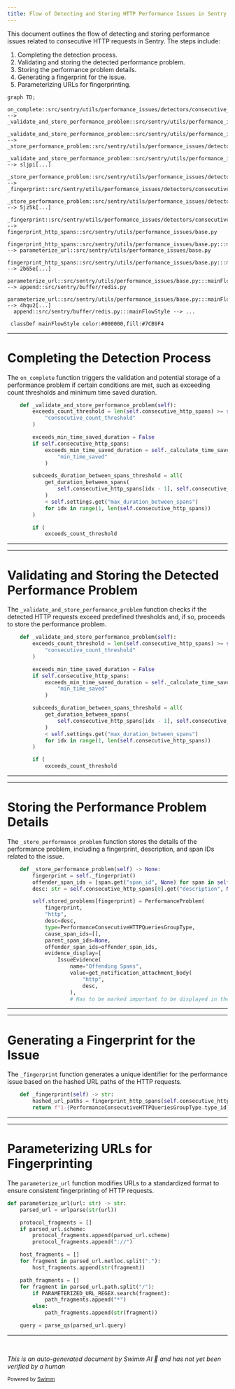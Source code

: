 ```yaml
---
title: Flow of Detecting and Storing HTTP Performance Issues in Sentry
---
```

This document outlines the flow of detecting and storing performance issues related to consecutive HTTP requests in Sentry. The steps include:

1. Completing the detection process.
2. Validating and storing the detected performance problem.
3. Storing the performance problem details.
4. Generating a fingerprint for the issue.
5. Parameterizing URLs for fingerprinting.

```mermaid
graph TD;
  on_complete::src/sentry/utils/performance_issues/detectors/consecutive_http_detector.py:::mainFlowStyle --> _validate_and_store_performance_problem::src/sentry/utils/performance_issues/detectors/consecutive_http_detector.py
  _validate_and_store_performance_problem::src/sentry/utils/performance_issues/detectors/consecutive_http_detector.py:::mainFlowStyle --> _store_performance_problem::src/sentry/utils/performance_issues/detectors/consecutive_http_detector.py
  _validate_and_store_performance_problem::src/sentry/utils/performance_issues/detectors/consecutive_http_detector.py:::mainFlowStyle --> sljpi[...]
  _store_performance_problem::src/sentry/utils/performance_issues/detectors/consecutive_http_detector.py:::mainFlowStyle --> _fingerprint::src/sentry/utils/performance_issues/detectors/consecutive_http_detector.py
  _store_performance_problem::src/sentry/utils/performance_issues/detectors/consecutive_http_detector.py:::mainFlowStyle --> 5jz5k[...]
  _fingerprint::src/sentry/utils/performance_issues/detectors/consecutive_http_detector.py:::mainFlowStyle --> fingerprint_http_spans::src/sentry/utils/performance_issues/base.py
  fingerprint_http_spans::src/sentry/utils/performance_issues/base.py:::mainFlowStyle --> parameterize_url::src/sentry/utils/performance_issues/base.py
  fingerprint_http_spans::src/sentry/utils/performance_issues/base.py:::mainFlowStyle --> 2b65e[...]
  parameterize_url::src/sentry/utils/performance_issues/base.py:::mainFlowStyle --> append::src/sentry/buffer/redis.py
  parameterize_url::src/sentry/utils/performance_issues/base.py:::mainFlowStyle --> 4hqu2[...]
  append::src/sentry/buffer/redis.py:::mainFlowStyle --> ...

 classDef mainFlowStyle color:#000000,fill:#7CB9F4
```

<SwmSnippet path="/src/sentry/utils/performance_issues/detectors/consecutive_http_detector.py" line="71">

---

# Completing the Detection Process

The `on_complete` function triggers the validation and potential storage of a performance problem if certain conditions are met, such as exceeding count thresholds and minimum time saved duration.

```python
    def _validate_and_store_performance_problem(self):
        exceeds_count_threshold = len(self.consecutive_http_spans) >= self.settings.get(
            "consecutive_count_threshold"
        )

        exceeds_min_time_saved_duration = False
        if self.consecutive_http_spans:
            exceeds_min_time_saved_duration = self._calculate_time_saved() >= self.settings.get(
                "min_time_saved"
            )

        subceeds_duration_between_spans_threshold = all(
            get_duration_between_spans(
                self.consecutive_http_spans[idx - 1], self.consecutive_http_spans[idx]
            )
            < self.settings.get("max_duration_between_spans")
            for idx in range(1, len(self.consecutive_http_spans))
        )

        if (
            exceeds_count_threshold
```

---

</SwmSnippet>

<SwmSnippet path="/src/sentry/utils/performance_issues/detectors/consecutive_http_detector.py" line="71">

---

# Validating and Storing the Detected Performance Problem

The `_validate_and_store_performance_problem` function checks if the detected HTTP requests exceed predefined thresholds and, if so, proceeds to store the performance problem.

```python
    def _validate_and_store_performance_problem(self):
        exceeds_count_threshold = len(self.consecutive_http_spans) >= self.settings.get(
            "consecutive_count_threshold"
        )

        exceeds_min_time_saved_duration = False
        if self.consecutive_http_spans:
            exceeds_min_time_saved_duration = self._calculate_time_saved() >= self.settings.get(
                "min_time_saved"
            )

        subceeds_duration_between_spans_threshold = all(
            get_duration_between_spans(
                self.consecutive_http_spans[idx - 1], self.consecutive_http_spans[idx]
            )
            < self.settings.get("max_duration_between_spans")
            for idx in range(1, len(self.consecutive_http_spans))
        )

        if (
            exceeds_count_threshold
```

---

</SwmSnippet>

<SwmSnippet path="/src/sentry/utils/performance_issues/detectors/consecutive_http_detector.py" line="103">

---

# Storing the Performance Problem Details

The `_store_performance_problem` function stores the details of the performance problem, including a fingerprint, description, and span IDs related to the issue.

```python
    def _store_performance_problem(self) -> None:
        fingerprint = self._fingerprint()
        offender_span_ids = [span.get("span_id", None) for span in self.consecutive_http_spans]
        desc: str = self.consecutive_http_spans[0].get("description", None)

        self.stored_problems[fingerprint] = PerformanceProblem(
            fingerprint,
            "http",
            desc=desc,
            type=PerformanceConsecutiveHTTPQueriesGroupType,
            cause_span_ids=[],
            parent_span_ids=None,
            offender_span_ids=offender_span_ids,
            evidence_display=[
                IssueEvidence(
                    name="Offending Spans",
                    value=get_notification_attachment_body(
                        "http",
                        desc,
                    ),
                    # Has to be marked important to be displayed in the notifications
```

---

</SwmSnippet>

<SwmSnippet path="/src/sentry/utils/performance_issues/detectors/consecutive_http_detector.py" line="171">

---

# Generating a Fingerprint for the Issue

The `_fingerprint` function generates a unique identifier for the performance issue based on the hashed URL paths of the HTTP requests.

```python
    def _fingerprint(self) -> str:
        hashed_url_paths = fingerprint_http_spans(self.consecutive_http_spans)
        return f"1-{PerformanceConsecutiveHTTPQueriesGroupType.type_id}-{hashed_url_paths}"
```

---

</SwmSnippet>

<SwmSnippet path="/src/sentry/utils/performance_issues/base.py" line="329">

---

# Parameterizing URLs for Fingerprinting

The `parameterize_url` function modifies URLs to a standardized format to ensure consistent fingerprinting of HTTP requests.

```python
def parameterize_url(url: str) -> str:
    parsed_url = urlparse(str(url))

    protocol_fragments = []
    if parsed_url.scheme:
        protocol_fragments.append(parsed_url.scheme)
        protocol_fragments.append("://")

    host_fragments = []
    for fragment in parsed_url.netloc.split("."):
        host_fragments.append(str(fragment))

    path_fragments = []
    for fragment in parsed_url.path.split("/"):
        if PARAMETERIZED_URL_REGEX.search(fragment):
            path_fragments.append("*")
        else:
            path_fragments.append(str(fragment))

    query = parse_qs(parsed_url.query)

```

---

</SwmSnippet>

&nbsp;

*This is an auto-generated document by Swimm AI 🌊 and has not yet been verified by a human*

<SwmMeta version="3.0.0" repo-id="Z2l0aHViJTNBJTNBc2VudHJ5JTNBJTNBZ2V0c2VudHJ5" repo-name="sentry"><sup>Powered by [Swimm](/)</sup></SwmMeta>
